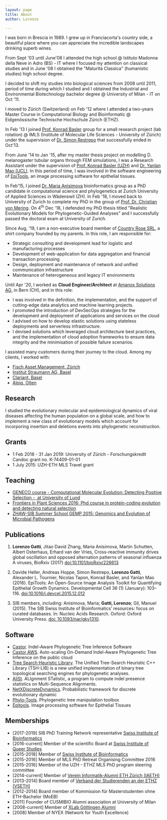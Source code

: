 ```yaml
---
layout: page
title: About
author: Lorenzo

---
```


I was born in Brescia in 1989. I grew up in Franciacorta's country side, a beautiful place where you can appreciate the incredible landscapes drinking superb wines.

From Sept '03 until June'08 I attended the high school @ Istituto Madonna della Neve in Adro (BS) - IT where I focused my attention on classical studies and in June '08 I obtained the "Maturità Classica" (humanistic studies) high school degree.

I decided to shift my studies into biological sciences from 2008 until 2011, period of time during which I studied and I obtained the Industrial and Environmental Biotechnology bachelor degree @ University of Milan - IT on Oct '11.

I moved to Zürich (Switzerland) on Feb '12 where I attended a two-years Master Course in Computational Biology and Bioinformatic @ Eidgenössische Technische Hochschule Zürich (ETHZ).

In Feb '13 I joined [Prof. Konrad Basler](http://www.imls.uzh.ch/en/research/basler.html) group for a small research project (lab rotation) @ IMLS (Institute of Molecular Life Sciences - University of Zürich) under the supervision of [Dr. Simon Restrepo](http://bioimaging.usc.edu/index.html) that successfully ended in Oct'13.

From June '14 to Jan '15, after my master thesis project on modelling D. melanogaster tubular organs through FEM simulations, I was a Research Assistant under the supervision of [Prof. Konrad Basler (UZH)](http://www.imls.uzh.ch/en/research/basler.html) and [Dr. Yanlan Mao (UCL)](http://www.ucl.ac.uk/lmcb/users/yanlan-mao). In this period of time, I was involved in the software engineering of [EpiTools](http://imls-bg-arthemis.uzh.ch/epitools-wiki/site/home/), an image processing software for epithelial tissues.

In Feb'15, I joined [Dr. Maria Anisimova](https://www.zhaw.ch/en/about-us/person/anis/) bioinformatics group as a PhD candidate in computational science and phylogenetics at Zurich University of Applied Sciences in Wädenswil (ZH). In Feb '18, I moved back to University of Zurich to complete my PhD in the group of [Prof. Dr. Christian von Mering](http://www.imls.uzh.ch/en/research/vonmering.html). On 4<sup>th</sup> Dec '18, I defended my PhD thesis titled "Realistic Evolutionary Models for Phylogenetic-Guided Analyses" and I successfully passed the doctoral exam at University of Zurich.

Since Aug, '19, I am a non-executive board member of [Country Rose SRL](https://navacamicie.com), a shirt company founded by my parents. In this role, I am responsible for:
- Strategic consulting and development lead for logistic and manufacturing processes
- Development of web-application for data aggregation and financial transaction processing
- Design, deployment and maintenance of network and unified communication infrastructure
- Maintenance of heterogeneous and legacy IT environments

Until Apr '20, I worked as <strong>Cloud Engineer/Architect</strong> at [Amanox Solutions AG](http://www.amanox.ch), in Bern (CH), and in this role:
- I was involved in the definition, the implementation, and the support of cutting-edge data analytics and machine learning projects.
- I promoted the introduction of DevSecOps strategies for the development and deployment of applications and services on the cloud
- I advised on how to develop elastic solutions using stateless deployments and serverless infrastructure.
- I devised solutions which leveraged cloud architecture best practices, and the implementation of cloud adoption frameworks to ensure data integrity and the minimisation of possible failure scenarios.

I assisted many customers during their journey to the cloud. Among my clients, I worked with:
- [Fisch Asset Management, Zürich](https://www.fam.ch/)
- [Institut Straumann AG, Basel](https://www.straumann.com/)
- [Clariant, Basel](https://www.clariant.com/)
- [Alpiq, Olten](https://www.alpiq.com/)



## Research

I studied the evolutionary molecular and epidemiological dynamics of viral diseases affecting the human population on a global scale, and how to implement a new class of evolutionary models which account for incorporing insertion and deletions events into phylogenetic reconstruction.

## Grants

- 1 Feb 2018 - 31 Jan 2019: University of Zürich - Forschungskredit Candoc grant no. K-74409-01-01
- 1 July 2015: UZH-ETH MLS Travel grant

## Teaching
- [GENECO course - Computational Molecular Evolution: Detecting Positive Selection -  at University of Lund](http://lorenzogatti.me/2017-ACGT-Tutorials/)
- [Frontiers in Plant Sciences 2016: Phd course in protein-coding evolution and detecting natural selection](http://gattil.github.io/2016_FiPS_Tutorials)
- [ZHAW-SIB Summer School GEMP 2015: Genomics and Evolution of Microbial Pathogens](http://gemp2015.lifeinnumbers.ch/program/)

## Publications
1.  **Lorenzo Gatti**, Jitao David Zhang, Maria Anisimova, Martin Schutten, Albert Osterhaus, Erhard van der Vries,  Cross-reactive immunity drives global oscillation and opposed alternation patterns of seasonal influenza A viruses, BioRxiv (2017) [doi:10.1101/bioRxiv/226613](https://doi.org/10.1101/226613)

1. Davide Heller, Andreas Hoppe, Simon Restrepo, **Lorenzo Gatti**, Alexander L. Tournier, Nicolas Tapon, Konrad Basler, and Yanlan Mao (2016). EpiTools: An Open-Source Image Analysis Toolkit for Quantifying Epithelial Growth Dynamics. Developmental Cell 36 (1) (January): 103–116. [doi:10.1016/j.devcel.2015.12.012](http://dx.doi.org/10.1016/j.devcel.2015.12.012)

2. SIB members, including: Anisimova, Maria; **Gatti, Lorenzo**; Gil, Manuel (2015). The SIB Swiss Institute of Bioinformatics’ resources: focus on curated databases. In: Nucleic Acids Research. Oxford: Oxford University Press.
[doi: 10.1093/nar/gkv1310](http://nar.oxfordjournals.org/content/early/2015/11/27/nar.gkv1310.abstract).

## Software

- [Castor](https://bitbucket.org/lorenzogatti89/castor). Indel-Aware Phylogenetic Tree Inference Software
- [Castor AWS](https://bitbucket.org/lorenzogatti89/castor-aws). Auto-scaling On-Demand Indel-Aware Phylogenetic Tree Inference on the public cloud
- [Tree Search Heuristic Library](https://bitbucket.org/lorenzogatti89/tshlib). The Unified Tree-Search Heuristic C++ Library (TSH-LIB) is a new unified implementation of binary tree topological searching engines for phylogenetic analyses.
- [AliSt](https://bitbucket.org/lorenzogatti89/alist/src/master/). ALIgnment STatistic, a program to compute indel presence statistics on Multi-Sequence Alignments.
- [NetXDiscreteDynamics](https://github.com/gattil/netxDiscreteDynamics). Probabilistic framework for discrete evolutionary dynamic
- [Phylo-Tools](https://github.com/gattil/phylo-tools). Phylogenetic tree manipulation toolbox
- [Epitools](http://imls-bg-arthemis.uzh.ch/epitools-wiki/site/home/). Image processing software for Epithelial Tissues


## Memberships
- [2017-2019] SIB PhD Training Network representative [Swiss Institute of Bioinformatics](http://sib.swiss)
- [2016-current] Member of the scientific Board at [Swiss Institute of Queer Studies](http://queerstudies.ch)
- [2015-2018] Member of [Swiss Institute of Bioinformatics](http://sib.swiss)
- [2015-2016] Member of MLS PhD Retreat Organising Committee 2016
- [2015-2016] Member of the UZH - ETHZ MLS PhD program steering committee
- [2014-current] Member of [Verein Informatik-Alumni ETH Zürich (IAETH)](https://www.iaeth.ch/)
- [2013-2014] Board member of [Verband der Studierenden an der ETHZ (VSETH)](https://www.vseth.ethz.ch/)
- [2012-2014] Board member of Kommission für Masterstudenten ohne ETH-Bachelor (MoEB)
- [2011] Founder of CUSMIBIO Alumni association at University of Milan
- [2008-current] Member of [XLab Göttingen Alumni](http://www.xlab-goettingen.de/)
- [2008] Member of NYEX (Network for Youth Excellence)
